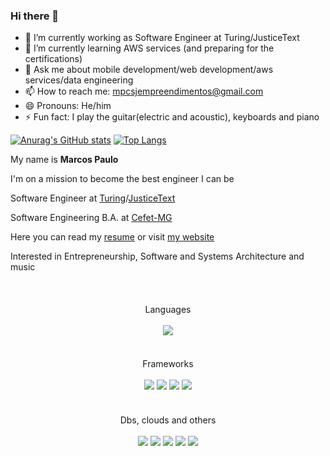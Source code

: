 ### Hi there 👋


- 🔭 I’m currently working as Software Engineer at Turing/JusticeText
- 🌱 I’m currently learning AWS services (and preparing for the certifications)
- 💬 Ask me about mobile development/web development/aws services/data engineering
- 📫 How to reach me: mpcsjempreendimentos@gmail.com
- 😄 Pronouns: He/him
- ⚡ Fun fact: I play the guitar(electric and acoustic), keyboards and piano

[![Anurag's GitHub stats](https://github-readme-stats.vercel.app/api?username=Mpcsj&count_private=true)](https://github.com/anuraghazra/github-readme-stats)
[![Top Langs](https://github-readme-stats.vercel.app/api/top-langs/?username=Mpcsj&layout=compact)](https://github.com/anuraghazra/github-readme-stats)

My name is **Marcos Paulo**

I'm on a mission to become the best engineer I can be
  
Software Engineer at [Turing](https://www.turing.com)/[JusticeText](https://justicetext.com)

Software Engineering B.A. at <a href="https://www.cefetmg.br">Cefet-MG</a>
  
Here you can read my [resume](https://drive.google.com/file/d/1XtdhDwzJnUGP3p3Ga9uMPk1OSIc1u7Nb/view?usp=sharing) or visit [my website](https://www.mpcsj.com)
  
Interested in Entrepreneurship, Software and Systems Architecture and music

<br/>
<div align="center" style="margin-top:20px">
Languages<br/><br/>
<img src="https://img.shields.io/badge/typescript-%23007ACC.svg?style=for-the-badge&logo=typescript&logoColor=white"/>
</div><br/>

<div align="center" style="margin-top:20px">
Frameworks<br/><br/>
<img src="https://img.shields.io/badge/node.js%20-%2343853D.svg?&style=for-the-badge&logo=node.js&logoColor=white"/>
<img src="https://img.shields.io/badge/react%20-%2320232a.svg?&style=for-the-badge&logo=react&logoColor=%2361DAFB"/>
<img src="https://img.shields.io/badge/react_native%20-%2320232a.svg?&style=for-the-badge&logo=react&logoColor=%2361DAFB"/>
<img src="https://img.shields.io/badge/nestjs-%23E0234E.svg?style=for-the-badge&logo=nestjs&logoColor=white"/>
</div><br/>
  
<div align="center" style="margin-top:20px">
Dbs, clouds and others<br/><br/>
<img src="https://img.shields.io/badge/AWS-%23FF9900.svg?style=for-the-badge&logo=amazon-aws&logoColor=white"/>
<img src="https://img.shields.io/badge/TensorFlow-%23FF6F00.svg?style=for-the-badge&logo=TensorFlow&logoColor=white"/>
<img src="https://img.shields.io/badge/postgres-%23316192.svg?&style=for-the-badge&logo=postgresql&logoColor=white"/>
<img src="https://img.shields.io/badge/redux-%23593d88.svg?style=for-the-badge&logo=redux&logoColor=white"/>
<img src="https://img.shields.io/badge/MongoDB-%234ea94b.svg?style=for-the-badge&logo=mongodb&logoColor=white"/>
</div>
